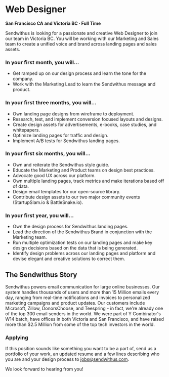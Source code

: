 Web Designer
===

__San Francisco CA and Victoria BC &middot; Full Time__

Sendwithus is looking for a passionate and creative Web Designer to join our team in Victoria BC. You will be working with our Marketing and Sales team to create a unified voice and brand across landing pages and sales assets. 
<!-- more -->

### In your first month, you will…
* Get ramped up on our design process and learn the tone for the company.
* Work with the Marketing Lead to learn the Sendwithus message and product.

### In your first three months, you will…
* Own landing page designs from wireframe to deployment.
* Research, test, and implement conversion focused layouts and designs.
* Create design assets for advertisements, e-books, case studies, and whitepapers.
* Optimize landing pages for traffic and design.
* Implement A/B tests for Sendwithus landing pages.

### In your first six months, you will…
* Own and reiterate the Sendwithus style guide.
* Educate the Marketing and Product teams on design best practices.
* Advocate good UX across our platform.
* Own multiple landing pages, track metrics and make iterations based off of data.
* Design email templates for our open-source library.
* Contribute design assets to our two major community events (StartupSlam.io & BattleSnake.io).

### In your first year, you will…
* Own the design process for Sendwithus landing pages.
* Lead the direction of the Sendwithus Brand in conjunction with the Marketing team. 
* Run multiple optimization tests on our landing pages and make key design decisions based on the data that is being generated.
* Identify design problems across our landing pages and platform and devise elegant and creative solutions to correct them.

## The Sendwithus Story
Sendwithus powers email communication for large online businesses. Our system handles thousands of users and more than 15 Million emails every day, ranging from real-time notifications and invoices to personalized marketing campaigns and product updates. Our customers include Microsoft, Zillow, DonorsChoose, and Teespring - in fact, we're already one of the top 300 email senders in the world. We were part of Y Combinator's W14 batch, have offices in both Victoria and San Francisco, and have raised more than $2.5 Million from some of the top tech investors in the world.

### Applying
If this position sounds like something you want to be a part of, send us a portfolio of your work, an updated resume and a few lines describing who you are and your design process to jobs@sendwithus.com.

We look forward to hearing from you!
